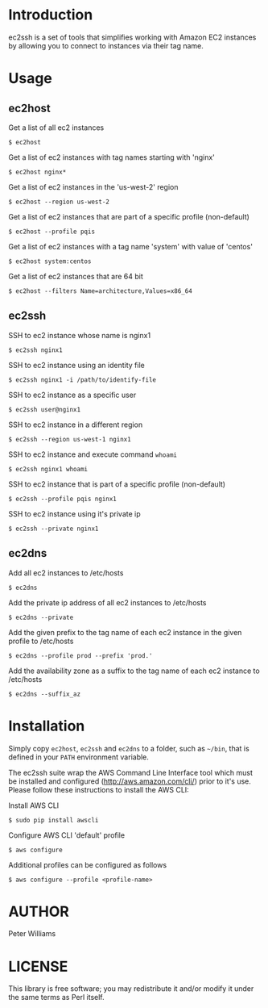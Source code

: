 # Introduction

ec2ssh is a set of tools that simplifies working with Amazon EC2 instances by
allowing you to connect to instances via their tag name.

# Usage

## ec2host

Get a list of all ec2 instances

```
$ ec2host
```

Get a list of ec2 instances with tag names starting with 'nginx'

```
$ ec2host nginx*
```

Get a list of ec2 instances in the 'us-west-2' region

```
$ ec2host --region us-west-2
```

Get a list of ec2 instances that are part of a specific profile (non-default)

```
$ ec2host --profile pqis
```

Get a list of ec2 instances with a tag name 'system' with value of 'centos'

```
$ ec2host system:centos
```

Get a list of ec2 instances that are 64 bit

```
$ ec2host --filters Name=architecture,Values=x86_64
```

## ec2ssh

SSH to ec2 instance whose name is nginx1

```
$ ec2ssh nginx1
```

SSH to ec2 instance using an identity file

```
$ ec2ssh nginx1 -i /path/to/identify-file
```

SSH to ec2 instance as a specific user

```
$ ec2ssh user@nginx1
```

SSH to ec2 instance in a different region

```
$ ec2ssh --region us-west-1 nginx1
```

SSH to ec2 instance and execute command `whoami`

```
$ ec2ssh nginx1 whoami
```

SSH to ec2 instance that is part of a specific profile (non-default)

```
$ ec2ssh --profile pqis nginx1
```

SSH to ec2 instance using it's private ip

```
$ ec2ssh --private nginx1
```

## ec2dns

Add all ec2 instances to /etc/hosts

```
$ ec2dns
```

Add the private ip address of all ec2 instances to /etc/hosts

```
$ ec2dns --private
```

Add the given prefix to the tag name of each ec2 instance in the given profile to /etc/hosts

```
$ ec2dns --profile prod --prefix 'prod.'
```

Add the availability zone as a suffix to the tag name of each ec2 instance to /etc/hosts

```
$ ec2dns --suffix_az
```

# Installation

Simply copy `ec2host`, `ec2ssh` and `ec2dns` to a folder, such as `~/bin`, that
is defined in your `PATH` environment variable.

The ec2ssh suite wrap the AWS Command Line Interface tool which must be
installed and configured (http://aws.amazon.com/cli/) prior to it's use.
Please follow these instructions to install the AWS CLI:

Install AWS CLI

```
$ sudo pip install awscli
```

Configure AWS CLI 'default' profile

```
$ aws configure
```

Additional profiles can be configured as follows

```
$ aws configure --profile <profile-name>
```

# AUTHOR

Peter Williams

# LICENSE

This library is free software; you may redistribute it and/or modify it under
the same terms as Perl itself.
